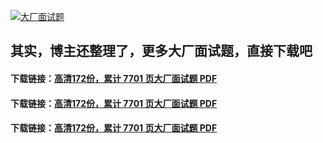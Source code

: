 [![大厂面试题](https://www.souyunku.com/wp-content/uploads/weixin/githup-weixin-2.png)]()

## 其实，博主还整理了，更多大厂面试题，直接下载吧

#### 下载链接：[高清172份，累计 7701 页大厂面试题  PDF](https://gitee.com/souyunku/NewDevBooks/blob/master/docs/index.md)
#### 下载链接：[高清172份，累计 7701 页大厂面试题  PDF](https://gitee.com/souyunku/NewDevBooks/blob/master/docs/index.md)
#### 下载链接：[高清172份，累计 7701 页大厂面试题  PDF](https://gitee.com/souyunku/NewDevBooks/blob/master/docs/index.md)

